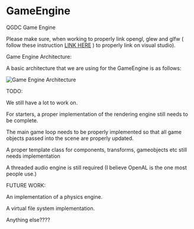 # GameEngine
QGDC Game Engine

Please make sure, when working to properly link opengl, glew and glfw ( follow these instruction [LINK HERE](http://www.41post.com/5178/programming/opengl-configuring-glfw-and-glew-in-visual-cplusplus-express) ) to properly link on visual studio).

Game Engine Architecture:

A basic architecture that we are using for the GameEngine is as follows:

![Game Engine Architecture](https://www.blaenkdenum.com/images/notes/game-development/engine-architecture.png)

TODO:

We still have a lot to work on.

For starters, a proper implementation of the rendering engine still needs to be complete.

The main game loop needs to be properly implemented so that all game objects passed into the scene are properly updated.

A proper template class for components, transforms, gameobjects etc still needs implementation

A threaded audio engine is still required (I believe OpenAL is the one most people use.)

FUTURE WORK:

An implementation of a physics engine.

A virtual file system implementation.

Anything else????
